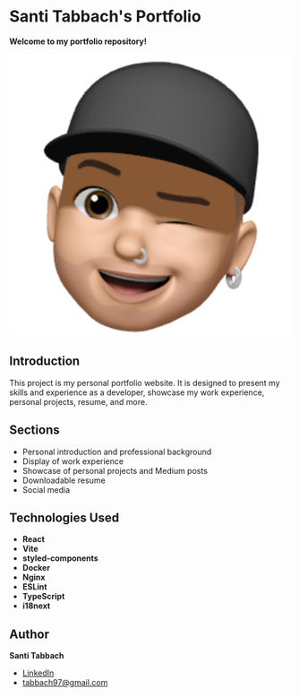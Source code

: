 # Santi Tabbach's Portfolio

**Welcome to my portfolio repository!**

![memoji](./public/santi-memoji.svg)

## Introduction

This project is my personal portfolio website. It is designed to present my skills and experience as a developer, showcase my work experience, personal projects, resume, and more.

## Sections

- Personal introduction and professional background
- Display of work experience
- Showcase of personal projects and Medium posts
- Downloadable resume
- Social media

## Technologies Used

- **React**
- **Vite**
- **styled-components**
- **Docker**
- **Nginx**
- **ESLint**
- **TypeScript**
- **i18next**

## Author

**Santi Tabbach**

- [LinkedIn](https://www.linkedin.com/in/santiago-tabbach/)
- tabbach97@gmail.com
